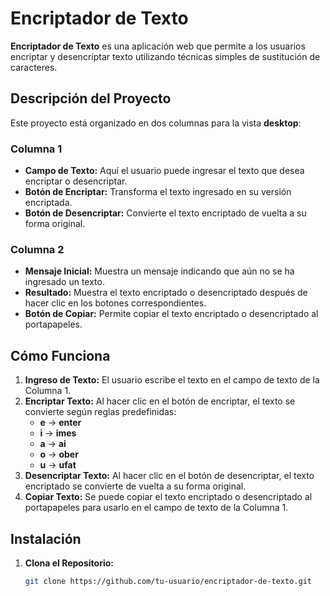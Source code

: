# Encriptador de Texto

**Encriptador de Texto** es una aplicación web que permite a los usuarios encriptar y desencriptar texto utilizando técnicas simples de sustitución de caracteres.

## Descripción del Proyecto

Este proyecto está organizado en dos columnas para la vista **desktop**:

### Columna 1

- **Campo de Texto:** Aquí el usuario puede ingresar el texto que desea encriptar o desencriptar.
- **Botón de Encriptar:** Transforma el texto ingresado en su versión encriptada.
- **Botón de Desencriptar:** Convierte el texto encriptado de vuelta a su forma original.

### Columna 2

- **Mensaje Inicial:** Muestra un mensaje indicando que aún no se ha ingresado un texto.
- **Resultado:** Muestra el texto encriptado o desencriptado después de hacer clic en los botones correspondientes.
- **Botón de Copiar:** Permite copiar el texto encriptado o desencriptado al portapapeles.

## Cómo Funciona

1. **Ingreso de Texto:** El usuario escribe el texto en el campo de texto de la Columna 1.
2. **Encriptar Texto:** Al hacer clic en el botón de encriptar, el texto se convierte según reglas predefinidas:
   - **e** → **enter**
   - **i** → **imes**
   - **a** → **ai**
   - **o** → **ober**
   - **u** → **ufat**
3. **Desencriptar Texto:** Al hacer clic en el botón de desencriptar, el texto encriptado se convierte de vuelta a su forma original.
4. **Copiar Texto:** Se puede copiar el texto encriptado o desencriptado al portapapeles para usarlo en el campo de texto de la Columna 1.

## Instalación

1. **Clona el Repositorio:**

   ```bash
   git clone https://github.com/tu-usuario/encriptador-de-texto.git
